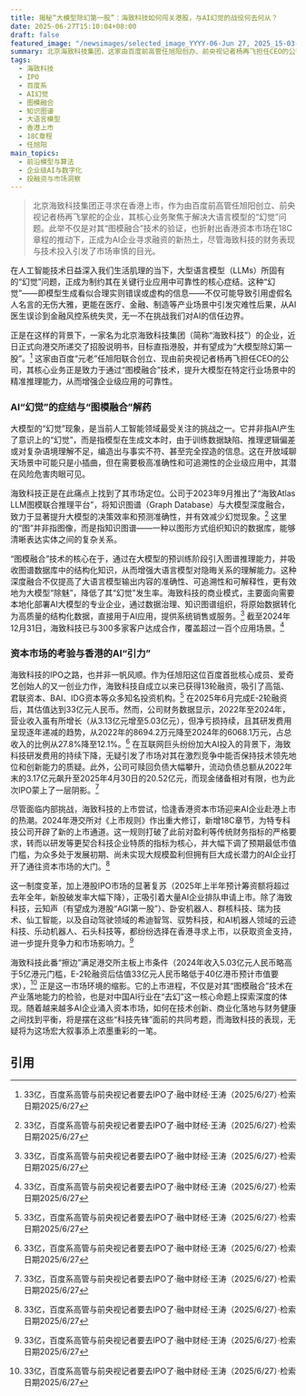 ```yaml
---
title: 揭秘“大模型除幻第一股”：海致科技如何闯关港股，与AI幻觉的战役何去何从？
date: 2025-06-27T15:10:04+08:00
draft: false
featured_image: "/newsimages/selected_image_YYYY-06-Jun 27, 2025_15-03-03-032.jpg"
summary: 北京海致科技集团，这家由百度前高管任旭阳创办、前央视记者杨再飞担任CEO的公司，已正式向港交所递交招股书，估值达33亿元人民币。其核心业务是利用“图模融合”技术解决大语言模型在企业应用中的“幻觉”问题，但在营收增长的同时，研发投入持续下滑且负债攀升，引发市场关注。此次IPO正值香港市场凭借18C章程吸引大量AI企业上市的复苏期，海致科技的闯关将检验其技术与商业模式的韧性。
tags: 
  - 海致科技
  - IPO
  - 百度系
  - AI幻觉
  - 图模融合
  - 知识图谱
  - 大语言模型
  - 香港上市
  - 18C章程
  - 任旭阳
main_topics: 
  - 前沿模型与算法
  - 企业级AI与数字化
  - 投融资与市场洞察
---
```


> 北京海致科技集团正寻求在香港上市，作为由百度前高管任旭阳创立、前央视记者杨再飞掌舵的企业，其核心业务聚焦于解决大语言模型的“幻觉”问题。此举不仅是对其“图模融合”技术的验证，也折射出香港资本市场在18C章程的推动下，正成为AI企业寻求融资的新热土，尽管海致科技的财务表现与技术投入引发了市场审慎的目光。

在人工智能技术日益深入我们生活肌理的当下，大型语言模型（LLMs）所固有的“幻觉”问题，正成为制约其在关键行业应用中可靠性的核心症结。这种“幻觉”——即模型生成看似合理实则错误或虚构的信息——不仅可能导致引用虚假名人名言的无伤大雅，更能在医疗、金融、制造等产业场景中引发灾难性后果，从AI医生误诊到金融风控系统失灵，无一不在挑战我们对AI的信任边界。

正是在这样的背景下，一家名为北京海致科技集团（简称“海致科技”）的企业，近日正式向港交所递交了招股说明书，目标直指港股，并有望成为“大模型除幻第一股”。[^1] 这家由百度“元老”任旭阳联合创立、现由前央视记者杨再飞担任CEO的公司，其核心业务正是致力于通过“图模融合”技术，提升大模型在特定行业场景中的精准推理能力，从而增强企业级应用的可靠性。

### AI“幻觉”的症结与“图模融合”解药

大模型的“幻觉”现象，是当前人工智能领域最受关注的挑战之一。它并非指AI产生了意识上的“幻觉”，而是指模型在生成文本时，由于训练数据缺陷、推理逻辑偏差或对复杂语境理解不足，编造出与事实不符、甚至完全捏造的信息。这在开放域聊天场景中可能只是小插曲，但在需要极高准确性和可追溯性的企业级应用中，其潜在风险危害肉眼可见。

海致科技正是在此痛点上找到了其市场定位。公司于2023年9月推出了“海致Atlas LLM图模联合推理平台”，将知识图谱（Graph Database）与大模型深度融合，致力于显著提升大模型的决策效率和预测准确性，并有效减少幻觉现象。[^1] 这里的“图”并非指图像，而是指知识图谱——一种以图形方式组织知识的数据库，能够清晰表达实体之间的复杂关系。

“图模融合”技术的核心在于，通过在大模型的预训练阶段引入图谱推理能力，并吸收图谱数据库中的结构化知识，从而增强大语言模型对隐晦关系的理解能力。这种深度融合不仅提高了大语言模型输出内容的准确性、可追溯性和可解释性，更有效地为大模型“除魅”，降低了其“幻觉”发生率。海致科技的商业模式，主要面向需要本地化部署AI大模型的专业企业，通过数据治理、知识图谱组织，将原始数据转化为高质量的结构化数据，直接用于AI应用，提供系统销售或服务。[^1] 截至2024年12月31日，海致科技已与300多家客户达成合作，覆盖超过一百个应用场景。[^1]

### 资本市场的考验与香港的AI“引力”

海致科技的IPO之路，也并非一帆风顺。作为任旭阳这位百度首批核心成员、爱奇艺创始人的又一创业力作，海致科技自成立以来已获得13轮融资，吸引了高瓴、君联资本、BAI、IDG资本等众多知名投资机构。[^1] 在2025年6月完成E-2轮融资后，其估值达到33亿元人民币。然而，公司财务数据显示，2022年至2024年，营业收入虽有所增长（从3.13亿元增至5.03亿元），但净亏损持续，且其研发费用呈现逐年递减的趋势，从2022年的8694.2万元降至2024年的6068.1万元，占总收入的比例从27.8%降至12.1%。[^1] 在互联网巨头纷纷加大AI投入的背景下，海致科技研发费用的持续下降，无疑引发了市场对其在激烈竞争中能否保持技术领先地位和创新能力的质疑。此外，公司可赎回负债大幅攀升，流动负债总额从2022年末的3.17亿元飙升至2025年4月30日的20.52亿元，而现金储备相对有限，也为此次IPO蒙上了一层阴影。[^1]

尽管面临内部挑战，海致科技的上市尝试，恰逢香港资本市场迎来AI企业赴港上市的热潮。2024年港交所对《上市规则》作出重大修订，新增18C章节，为特专科技公司开辟了新的上市通道。这一规则打破了此前对盈利等传统财务指标的严格要求，转而以研发等更契合科技企业特质的指标为核心，并大幅下调了预期最低市值门槛，为众多处于发展初期、尚未实现大规模盈利但拥有巨大成长潜力的AI企业打开了通往资本市场的大门。[^1]

这一制度变革，加上港股IPO市场的显著复苏（2025年上半年预计筹资额将超过去年全年，新股破发率大幅下降），正吸引着大量AI企业排队申请上市。除了海致科技，云知声（有望成为港股“AGI第一股”）、卧安机器人、群核科技、瑞为技术、仙工智能，以及自动驾驶领域的希迪智驾、驭势科技，和AI机器人领域的云迹科技、乐动机器人、石头科技等，都纷纷选择在香港寻求上市，以获取资金支持，进一步提升竞争力和市场影响力。[^1]

海致科技此番“擦边”满足港交所主板上市条件（2024年收入5.03亿元人民币略高于5亿港元门槛，E-2轮融资后估值33亿元人民币略低于40亿港币预计市值要求），[^1] 正是这一市场环境的缩影。它的上市进程，不仅是对其“图模融合”技术在产业落地能力的检验，也是对中国AI行业在“去幻”这一核心命题上探索深度的体现。随着越来越多AI企业涌入资本市场，如何在技术创新、商业化落地与财务健康之间找到平衡，将是摆在这些“科技先锋”面前的共同考题，而海致科技的表现，无疑将为这场宏大叙事添上浓墨重彩的一笔。

## 引用

[^1]: 33亿，百度系高管与前央视记者要去IPO了·融中财经·王涛（2025/6/27）·检索日期2025/6/27
